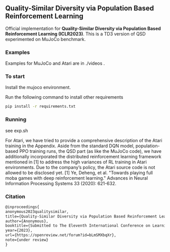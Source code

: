 ## Quality-Similar Diversity via Population Based Reinforcement Learning

Official implementation for **Quality-Similar Diversity via Population Based Reinforcement Learning (ICLR2023)**. This is a TD3 version of QSD experimented on MuJoCo benchmark. 

### Examples

Examples for MuJoCo and Atari are in ./videos .

### To start
Install the mujoco environment.

Run the following command to install other requirements
```Bash
pip install -r requirements.txt
```

### Running 
see exp.sh


For Atari, we have tried to provide a comprehensive description of the Atari training in the Appendix. Aside from the standard DQN model, population-based PPO training runs, the QSD part (as like the MuJoCo code), we have additionally incorporated the distributed reinforcement learning framework mentioned in [1] to address the high variances of RL training in Atari environments. Due to the company’s policy, the Atari source code is not allowed to be disclosed yet.
[1] Ye, Deheng, et al. "Towards playing full moba games with deep reinforcement learning." Advances in Neural Information Processing Systems 33 (2020): 621-632.

### Citation
```latex
@inproceedings{
anonymous2023qualitysimilar,
title={Quality-Similar Diversity via Population Based Reinforcement Learning},
author={Anonymous},
booktitle={Submitted to The Eleventh International Conference on Learning Representations },
year={2023},
url={https://openreview.net/forum?id=bLmSMXbqXr},
note={under review}
}
```

